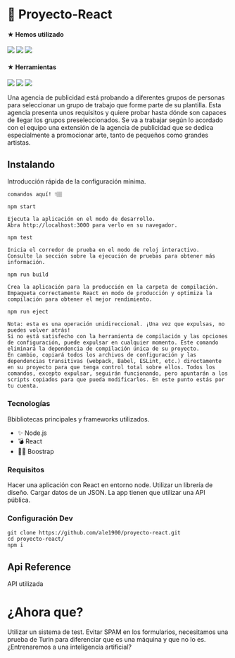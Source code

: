 # 🚀 Proyecto-React

<h4>
 ★ Hemos utilizado
</h4> 
<p>
 <img src="https://img.shields.io/badge/React-20232A?style=for-the-badge&logo=react&logoColor=61DAFB">
  <img src="https://img.shields.io/badge/HTML5-E34F26?style=for-the-badge&logo=html5&logoColor=white">
  <img src="https://img.shields.io/badge/CSS3-1572B6?style=for-the-badge&logo=css3&logoColor=white">
 </p>
 <h4>
 ★ Herramientas
</h4> 
<p>
 <img src="https://img.shields.io/badge/Git-F05032?style=for-the-badge&logo=git&logoColor=white">
  <img src="https://img.shields.io/badge/GitHub-100000?style=for-the-badge&logo=github&logoColor=white">
  <img src="https://img.shields.io/badge/Figma-F24E1E?style=for-the-badge&logo=figma&logoColor=white">
 </p>

Una agencia de publicidad está probando a diferentes grupos de personas para seleccionar un grupo de trabajo que forme parte de su plantilla. Esta agencia presenta unos requisitos y quiere probar hasta dónde son capaces de llegar los grupos preseleccionados.
Se va a trabajar según lo acordado con el equipo una extensión de la agencia de publicidad que se dedica especialmente a promocionar arte, tanto de pequeños como grandes artistas.

## Instalando

Introducción rápida de la configuración mínima.

```shell
comandos aquí! 👇🏽

npm start

Ejecuta la aplicación en el modo de desarrollo.
Abra http://localhost:3000 para verlo en su navegador.

npm test

Inicia el corredor de prueba en el modo de reloj interactivo.
Consulte la sección sobre la ejecución de pruebas para obtener más información.

npm run build

Crea la aplicación para la producción en la carpeta de compilación.
Empaqueta correctamente React en modo de producción y optimiza la compilación para obtener el mejor rendimiento.

npm run eject

Nota: esta es una operación unidireccional. ¡Una vez que expulsas, no puedes volver atrás!
Si no está satisfecho con la herramienta de compilación y las opciones de configuración, puede expulsar en cualquier momento. Este comando eliminará la dependencia de compilación única de su proyecto.
En cambio, copiará todos los archivos de configuración y las dependencias transitivas (webpack, Babel, ESLint, etc.) directamente en su proyecto para que tenga control total sobre ellos. Todos los comandos, excepto expulsar, seguirán funcionando, pero apuntarán a los scripts copiados para que pueda modificarlos. En este punto estás por tu cuenta.
```


### Tecnologías
Bbibliotecas principales y frameworks utilizados.
- ✨ Node.js
- 💣 React
- 💅🏾 Boostrap

### Requisitos
Hacer una aplicación con React en entorno node.
Utilizar un librería de diseño.
Cargar datos de un JSON.
La app tienen que utilizar una API pública.

### Configuración Dev

```shell
git clone https://github.com/ale1900/proyecto-react.git
cd proyecto-react/
npm i
```

## Api Reference

API utilizada

# ¿Ahora que?

Utilizar un sistema de test.
Evitar SPAM en los formularios, necesitamos una prueba de Turin para diferenciar que es una máquina y que no lo es. 
¿Entrenaremos a una inteligencia artificial?
